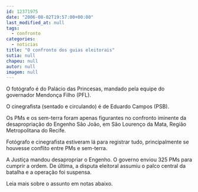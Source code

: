```yaml
---
id: 12371975
date: "2006-08-02T19:57:00+00:00"
last_modified_at: null
tags:
  - confronto
categories:
  - noticias
title: "O confronto dos guias eleitorais"
sutia: null
chapeu: null
autor: null
imagem: null
---
```

<p><P>O fotógrafo é do Palácio das Princesas, mandado pela equipe do governador Mendonça Filho (PFL).</P></p>
<p><P>O cinegrafista (sentado e circulando) é de Eduardo Campos (PSB).</P></p>
<p><P>Os PMs e os sem-terra foram apenas figurantes no confronto iminente da desapropriação do Engenho São João, em São Lourenço da Mata, Região Metropolitana do Recife.</P></p>
<p><P>Fotógrafo e cinegrafista estiveram lá para registrar tudo, principalmente se houvesse conflito entre PMs e sem-terra.</P></p>
<p><P>A Justiça mandou desapropriar o Engenho. O governo enviou 325 PMs para cumprir a ordem. De última,&nbsp;a disputa eleitoral assumiu o palco central da batalha e a operação foi suspensa.</P></p>
<p><P>Leia mais sobre o assunto em notas abaixo.</P> </p>
